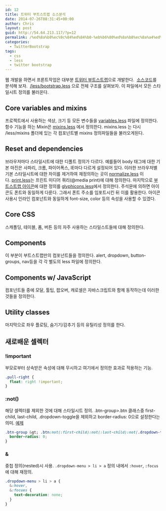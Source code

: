 ```yaml
---
id: 12
title: 트위터 부트스트랩 소스분석
date: 2014-07-26T08:31:45+00:00
author: Chris
layout: post
guid: http://54.64.213.117/?p=12
permalink: /%ed%8a%b8%ec%9c%84%ed%84%b0-%eb%b6%80%ed%8a%b8%ec%8a%a4%ed%8a%b8%eb%9e%a9-%ec%86%8c%ec%8a%a4%eb%b6%84%ec%84%9d/
categories:
  - TwitterBootstrap
tags:
  - css
  - less
  - twitter bootstrap
---
```

웹 개발을 하면서 프론트작업은 대부분 <a href="http://getbootstrap.com/">트위터 부트스트랩</a>으로 개발한다. 
<a href="https://github.com/twbs/bootstrap/tree/master/less">소스코드</a>를 분석해 보자. 
<a href="https://github.com/twbs/bootstrap/blob/master/less%2Fbootstrap.less">/less/bootstrap.less</a> 으로 전체 구조를 살펴보자. 이 파일에서 모든 스타일시트 정의를 불러온다.

## Core variables and mixins

프로젝트에서 사용하는 색상, 크기 등 모든 변수들을 <a href="https://github.com/twbs/bootstrap/blob/master/less%2Fvariables.less">variables.less</a> 파일에 정의한다. 
함수 기능을 하는 Mixin은 <a href="https://github.com/twbs/bootstrap/blob/master/less%2Fmixins.less">mixins.less</a> 에서 정의한다. 
mixins.less 는 다시 /less/mixins 폴더에 있는 각 컴포넌트별 mixins 정의파일들을 불러오게된다.

## Reset and dependencies

브라우저마다 스타일시트에 대한 디폴트 정의가 다르다. 
예를들어 body 태그에 대한 기본 마진은 사파리, 크롬, 파이어폭스, IE마다 다르게 설정되어 있다. 이러한 브라우저별 기본 스타일시트에 대한 차이를 제거하여 재정의하는 곳이 <a href="https://github.com/twbs/bootstrap/blob/master/less%2Fnormalize.less">normalize.less</a> 이다. <a href="https://github.com/twbs/bootstrap/blob/master/less%2Fprint.less">print.less</a>는 프린트 미디어 쿼리(@media print)에 대해 정의한다. 마지막으로 <a href="http://getbootstrap.com/components/#glyphicons">부트스트랩 아이콘</a>에 대한 정의를 <a href="https://github.com/twbs/bootstrap/blob/master/less%2Fglyphicons.less">glyphicons.less</a>에서 정의한다. 주석문에 의하면 아이콘도 폰트와 동일하게 다룬다. 그래서 폰트 주소를 임포트시킨 뒤 이를 활용한다. 아이콘 사용시 인라인 컴포넌트와 동일하게 font-size, color 등의 속성을 사용할 수 있겠다.

## Core CSS

스캐폴딩, 테이블, 폼, 버튼 등의 자주 사용하는 스타일스트들에 대해 정의한다.


## Components

이 부분이 부트스트랩만의 컴포넌트들을 정의한다. alert, dropdown, button-groups, nav등을 각 각 별도의 less 파일에 정의한다.


## Components w/ JavaScript

컴포넌트들 중에 모달, 툴팁, 팝오버, 캐로셀은 자바스크립트와 함께 동작하는데 이러한 것들을 정의한다.


## Utility classes

마지막으로 좌우 플로팅, 숨기기/감추기 등의 유틸리성 정의를 한다.


## 새로배운 셀렉터

### !important

부모로부터 상속받은 속성에 대해 무시하고 여기에서 정의한 효과로 적용하는 기능.

```css
.pull-right {
  float: right !important;
}
```

### :not()

해당 셀렉터를 제외한 것에 대해 스타일시트 정의. .btn-group&gt;.btn 클래스중 first-child, last-child, .dropdown-toggle을 제외하고 border-radius: 0으로 설정한다는 의미. <a href="http://getbootstrap.com/components/#btn-groups">예제</a>

```css
.btn-group &gt; .btn:not(:first-child):not(:last-child):not(.dropdown-toggle) {
  border-radius: 0;
}
```

### &

중첩 정의(nested)시 사용. `.dropdown-menu > li > a` 정의 내에서 `:hover`, `:focus`에 대해 재정의.

```css
.dropdown-menu > li > a {
  &:hover,
  &:focues {
    text-decoration: none;
  }
}
```